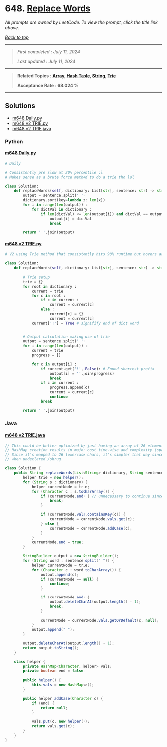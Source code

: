 # 648. [Replace Words](<https://leetcode.com/problems/replace-words>)

*All prompts are owned by LeetCode. To view the prompt, click the title link above.*

*[Back to top](<../README.md>)*

------

> *First completed : July 11, 2024*
>
> *Last updated : July 11, 2024*

------

> **Related Topics** : **[Array](<by_topic/Array.md>), [Hash Table](<by_topic/Hash Table.md>), [String](<by_topic/String.md>), [Trie](<by_topic/Trie.md>)**
>
> **Acceptance Rate** : **68.024 %**

------

## Solutions

- [m648  Daily.py](<../my-submissions/m648  Daily.py>)
- [m648 v2 TRIE.py](<../my-submissions/m648 v2 TRIE.py>)
- [m648 v2 TRIE.java](<../my-submissions/m648 v2 TRIE.java>)
### Python
#### [m648  Daily.py](<../my-submissions/m648  Daily.py>)
```Python
# Daily

# Consistently pre slow at 20% percentile :l
# Makes sense as a brute force method to do a trie tho lol

class Solution:
    def replaceWords(self, dictionary: List[str], sentence: str) -> str:
        output = sentence.split(' ')
        dictionary.sort(key=lambda x: len(x)) 
        for i in range(len(output)) :
            for dictVal in dictionary :
                if len(dictVal) <= len(output[i]) and dictVal == output[i][:len(dictVal)] :
                    output[i] = dictVal
                    break

        return ' '.join(output)
```

#### [m648 v2 TRIE.py](<../my-submissions/m648 v2 TRIE.py>)
```Python
# V2 using Trie method that consistently hits 98% runtime but hovers around 60% memory

class Solution:
    def replaceWords(self, dictionary: List[str], sentence: str) -> str:
        
        # Trie setup
        trie = {}
        for root in dictionary :
            current = trie
            for c in root :
                if c in current :
                    current = current[c]
                else :
                    current[c] = {}
                    current = current[c]
            current['!'] = True # signifify end of dict word


        # Output calculation making use of trie
        output = sentence.split(' ')
        for i in range(len(output)) :
            current = trie
            progress = []

            for c in output[i] :
                if current.get('!', False): # Found shortest prefix
                    output[i] = ''.join(progress)
                    break
                if c in current :
                    progress.append(c)
                    current = current[c]
                    continue
                break

        return ' '.join(output)
```

### Java
#### [m648 v2 TRIE.java](<../my-submissions/m648 v2 TRIE.java>)
```Java
// This could be better optimized by just having an array of 26 elements instead of a hashmap
// HashMap creation results in major cost time-wise and complexity (space) wise
// Since it's mapped to 26 lowercase chars, it's simpler that way since the spots will just be null
// when undeclared /shrug

class Solution {
    public String replaceWords(List<String> dictionary, String sentence) {
        helper trie = new helper();
        for (String s : dictionary) {
            helper currentNode = trie;
            for (Character c : s.toCharArray()) {
                if (currentNode.end) { // unnecessary to continue since exists a prefix that's shorter 
                    break;
                }

                if (currentNode.vals.containsKey(c)) {
                    currentNode = currentNode.vals.get(c);
                } else {
                    currentNode = currentNode.addCase(c);
                }
            }
            currentNode.end = true;
        }

        StringBuilder output = new StringBuilder();
        for (String word : sentence.split(" ")) {
            helper currentNode = trie;
            for (Character c : word.toCharArray()) {
                output.append(c);
                if (currentNode == null) {
                    continue;
                }

                if (currentNode.end) {
                    output.deleteCharAt(output.length() - 1);
                    break;
                }
                
                currentNode = currentNode.vals.getOrDefault(c, null);
            }
            output.append(" ");
        }

        output.deleteCharAt(output.length() - 1);
        return output.toString();
    }

    class helper {
        private HashMap<Character, helper> vals;
        private boolean end = false;
        
        public helper() {
            this.vals = new HashMap<>();
        }

        public helper addCase(Character c) {
            if (end) {
                return null;
            }

            vals.put(c, new helper());
            return vals.get(c);
        }
    }
}
```

